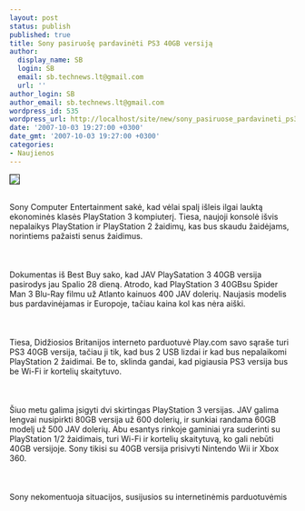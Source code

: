 ```yaml
---
layout: post
status: publish
published: true
title: Sony pasiruošę pardavinėti PS3 40GB versiją
author:
  display_name: SB
  login: SB
  email: sb.technews.lt@gmail.com
  url: ''
author_login: SB
author_email: sb.technews.lt@gmail.com
wordpress_id: 535
wordpress_url: http://localhost/site/new/sony_pasiruose_pardavineti_ps3_40gb_versija/
date: '2007-10-03 19:27:00 +0300'
date_gmt: '2007-10-03 19:27:00 +0300'
categories:
- Naujienos
---
```

<div class="imgright"><img src="http://tbn0.google.com/images?q=tbn:gSrBrY2CqghkDM:http://www.finfacts.com/irelandbusinessnews/uploads/playstation-3may162007.jpg" border="1"></div>
<p><br>Sony Computer Entertainment sakė, kad vėlai spalį išleis ilgai lauktą ekonominės klasės PlayStation 3 kompiuterį. Tiesa, naujoji konsolė išvis nepalaikys PlayStation ir PlayStation 2 žaidimų, kas bus skaudu žaidėjams, norintiems pažaisti senus žaidimus.<br />
<br><br />
<br>Dokumentas iš Best Buy sako, kad JAV PlaySatation 3 40GB versija pasirodys jau Spalio 28 dieną. Atrodo, kad PlayStation 3 40GBsu Spider Man 3 Blu-Ray filmu už Atlanto kainuos 400 JAV dolerių. Naujasis modelis bus pardavinėjamas ir Europoje, tačiau kaina kol kas nėra aiški.<br />
<br><br />
<br>Tiesa, Didžiosios Britanijos interneto parduotuvė Play.com savo sąraše turi PS3 40GB versija, tačiau ji tik, kad bus 2 USB lizdai ir kad bus nepalaikomi PlayStation 2 žaidimai. Be to, sklinda gandai, kad pigiausia PS3 versija bus be Wi-Fi ir kortelių skaitytuvo.<br />
<br><br />
<br>Šiuo metu galima įsigyti dvi skirtingas PlayStation 3 versijas. JAV galima lengvai nusipirkti 80GB versija už 600 dolerių, ir sunkiai randama 60GB modelį už 500 JAV dolerių. Abu esantys rinkoje gaminiai yra suderinti su PlayStation 1/2 žaidimais, turi Wi-Fi ir kortelių skaitytuvą, ko gali nebūti 40GB versijoje. Sony tikisi su 40GB versija prisivyti Nintendo Wii ir Xbox 360.<br />
<br><br />
<br>Sony nekomentuoja situacijos, susijusios su internetinėmis parduotuvėmis<br />
<br></p>
